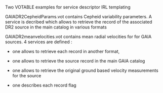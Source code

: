 Two VOTABLE examples for service descriptor IRL templating

GAIADR2CepheidParams.vot contains Cepheid variability parameters. A service is decribed which allows to retrieve the record of the associated DR2 source in the main catalog in various formats

GAIADR2meanvelocities.vot contains mean radial velocities for for GAIA sources. 4 services are defined : 
- one allows to retrieve each record in another format,

- one allows to retrieve the source record in the main GAIA catalog

- one allows to retrieve the original ground based velocity measurements for the source

- one describes each record flag

